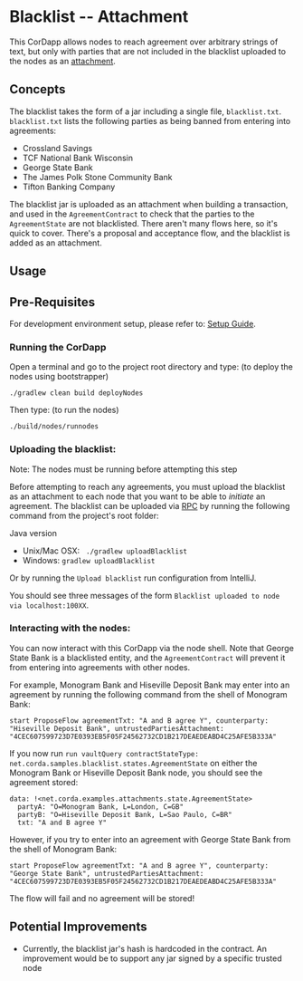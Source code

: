 # Blacklist -- Attachment 

This CorDapp allows nodes to reach agreement over arbitrary strings of text, but only with parties that are not included in the blacklist uploaded to the nodes as an [attachment](https://training.corda.net/corda-details/attachments/).


## Concepts

The blacklist takes the form of a jar including a single file, `blacklist.txt`. `blacklist.txt` lists the following
parties as being banned from entering into agreements:

* Crossland Savings
* TCF National Bank Wisconsin
* George State Bank
* The James Polk Stone Community Bank
* Tifton Banking Company

The blacklist jar is uploaded as an attachment when building a transaction, and used in the `AgreementContract` to
check that the parties to the `AgreementState` are not blacklisted. There aren't many flows here, so it's quick to cover. There's a proposal and acceptance flow, and the blacklist is added as an attachment.



## Usage

## Pre-Requisites

For development environment setup, please refer to: [Setup Guide](https://docs.r3.com/en/platform/corda/4.10/community/getting-set-up.html).


### Running the CorDapp

Open a terminal and go to the project root directory and type: (to deploy the nodes using bootstrapper)
```
./gradlew clean build deployNodes
```
Then type: (to run the nodes)
```
./build/nodes/runnodes
```


### Uploading the blacklist:

Note: The nodes must be running before attempting this step

Before attempting to reach any agreements, you must upload the blacklist as an attachment to each node that you want to
be able to *initiate* an agreement. The blacklist can be uploaded via [RPC](https://docs.r3.com/en/platform/corda/4.9/community/api-rpc.html) by running the following command from the
project's root folder:

Java version
* Unix/Mac OSX: ` ./gradlew uploadBlacklist`
* Windows: `gradlew uploadBlacklist`

Or by running the `Upload blacklist` run configuration from IntelliJ.

You should see three messages of the form `Blacklist uploaded to node via localhost:100XX`.

### Interacting with the nodes:

You can now interact with this CorDapp via the node shell. Note that George State Bank is a blacklisted entity, and the
`AgreementContract` will prevent it from entering into agreements with other nodes.

For example, Monogram Bank and Hiseville Deposit Bank may enter into an agreement by running the following command from
the shell of Monogram Bank:

    start ProposeFlow agreementTxt: "A and B agree Y", counterparty: "Hiseville Deposit Bank", untrustedPartiesAttachment: "4CEC607599723D7E0393EB5F05F24562732CD1B217DEAEDEABD4C25AFE5B333A"

If you now run `run vaultQuery contractStateType: net.corda.samples.blacklist.states.AgreementState` on either the
Monogram Bank or Hiseville Deposit Bank node, you should see the agreement stored:

    data: !<net.corda.examples.attachments.state.AgreementState>
      partyA: "O=Monogram Bank, L=London, C=GB"
      partyB: "O=Hiseville Deposit Bank, L=Sao Paulo, C=BR"
      txt: "A and B agree Y"

However, if you try to enter into an agreement with George State Bank from the shell of Monogram Bank:

    start ProposeFlow agreementTxt: "A and B agree Y", counterparty: "George State Bank", untrustedPartiesAttachment: "4CEC607599723D7E0393EB5F05F24562732CD1B217DEAEDEABD4C25AFE5B333A"

The flow will fail and no agreement will be stored!


## Potential Improvements

* Currently, the blacklist jar's hash is hardcoded in the contract. An improvement would be to support any jar signed
  by a specific trusted node
